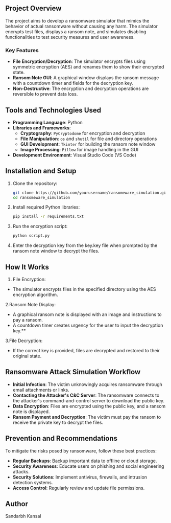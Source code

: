 
## Project Overview

The project aims to develop a ransomware simulator that mimics the behavior of actual ransomware without causing any harm. The simulator encrypts test files, displays a ransom note, and simulates disabling functionalities to test security measures and user awareness.

### Key Features
- **File Encryption/Decryption**: The simulator encrypts files using symmetric encryption (AES) and renames them to show their encrypted state.
- **Ransom Note GUI**: A graphical window displays the ransom message with a countdown timer and fields for the decryption key.
- **Non-Destructive**: The encryption and decryption operations are reversible to prevent data loss.

## Tools and Technologies Used

- **Programming Language**: Python
- **Libraries and Frameworks**:
  - **Cryptography**: `PyCryptodome` for encryption and decryption
  - **File Manipulation**: `os` and `shutil` for file and directory operations
  - **GUI Development**: `Tkinter` for building the ransom note window
  - **Image Processing**: `Pillow` for image handling in the GUI
- **Development Environment**: Visual Studio Code (VS Code)

## Installation and Setup

1. Clone the repository:
   ```bash
   git clone https://github.com/yourusername/ransomeware_simulation.git
   cd ransomeware_simulation
2. Install required Python libraries:
   ```bash
   pip install -r requirements.txt
3. Run the encryption script:
   ```bash
   python script.py
4. Enter the decryption key from the key.key file when prompted by the ransom note window to decrypt the files.

## How It Works
1. File Encryption:
- The simulator encrypts files in the specified directory using the AES encryption algorithm.
   
2.Ransom Note Display:
- A graphical ransom note is displayed with an image and instructions to pay a ransom.
- A countdown timer creates urgency for the user to input the decryption key.**

3.File Decryption:
- If the correct key is provided, files are decrypted and restored to their original state.

## Ransomware Attack Simulation Workflow
- **Initial Infection**: The victim unknowingly acquires ransomware through email attachments or links.
- **Contacting the Attacker's C&C Server**: The ransomware connects to the attacker's command-and-control server to download the public key.
- **Data Encryption**: Files are encrypted using the public key, and a ransom note is displayed.
- **Ransom Payment and Decryption**: The victim must pay the ransom to receive the private key to decrypt the files.

## Prevention and Recommendations
To mitigate the risks posed by ransomware, follow these best practices:

- **Regular Backups**: Backup important data to offline or cloud storage.
- **Security Awareness**: Educate users on phishing and social engineering attacks.
- **Security Solutions**: Implement antivirus, firewalls, and intrusion detection systems.
- **Access Control**: Regularly review and update file permissions.

## Author
Sandarbh Kansal




